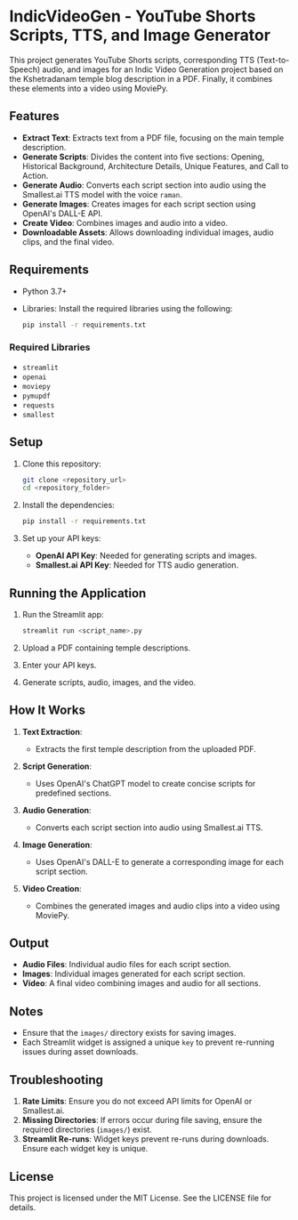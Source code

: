 # IndicVideoGen - YouTube Shorts Scripts, TTS, and Image Generator

This project generates YouTube Shorts scripts, corresponding TTS (Text-to-Speech) audio, and images for an Indic Video Generation project based on the Kshetradanam temple blog description in a PDF. Finally, it combines these elements into a video using MoviePy.

## Features

- **Extract Text**: Extracts text from a PDF file, focusing on the main temple description.
- **Generate Scripts**: Divides the content into five sections: Opening, Historical Background, Architecture Details, Unique Features, and Call to Action.
- **Generate Audio**: Converts each script section into audio using the Smallest.ai TTS model with the voice `raman`.
- **Generate Images**: Creates images for each script section using OpenAI's DALL-E API.
- **Create Video**: Combines images and audio into a video.
- **Downloadable Assets**: Allows downloading individual images, audio clips, and the final video.

## Requirements

- Python 3.7+
- Libraries: Install the required libraries using the following:

  ```bash
  pip install -r requirements.txt
  ```

### Required Libraries

- `streamlit`
- `openai`
- `moviepy`
- `pymupdf`
- `requests`
- `smallest`

## Setup

1. Clone this repository:

   ```bash
   git clone <repository_url>
   cd <repository_folder>
   ```

2. Install the dependencies:

   ```bash
   pip install -r requirements.txt
   ```

3. Set up your API keys:
   - **OpenAI API Key**: Needed for generating scripts and images.
   - **Smallest.ai API Key**: Needed for TTS audio generation.

## Running the Application

1. Run the Streamlit app:

   ```bash
   streamlit run <script_name>.py
   ```

2. Upload a PDF containing temple descriptions.
3. Enter your API keys.
4. Generate scripts, audio, images, and the video.

## How It Works

1. **Text Extraction**:
   - Extracts the first temple description from the uploaded PDF.

2. **Script Generation**:
   - Uses OpenAI's ChatGPT model to create concise scripts for predefined sections.

3. **Audio Generation**:
   - Converts each script section into audio using Smallest.ai TTS.

4. **Image Generation**:
   - Uses OpenAI's DALL-E to generate a corresponding image for each script section.

5. **Video Creation**:
   - Combines the generated images and audio clips into a video using MoviePy.

## Output

- **Audio Files**: Individual audio files for each script section.
- **Images**: Individual images generated for each script section.
- **Video**: A final video combining images and audio for all sections.

## Notes

- Ensure that the `images/` directory exists for saving images.
- Each Streamlit widget is assigned a unique `key` to prevent re-running issues during asset downloads.

## Troubleshooting

1. **Rate Limits**: Ensure you do not exceed API limits for OpenAI or Smallest.ai.
2. **Missing Directories**: If errors occur during file saving, ensure the required directories (`images/`) exist.
3. **Streamlit Re-runs**: Widget keys prevent re-runs during downloads. Ensure each widget key is unique.

## License

This project is licensed under the MIT License. See the LICENSE file for details.

